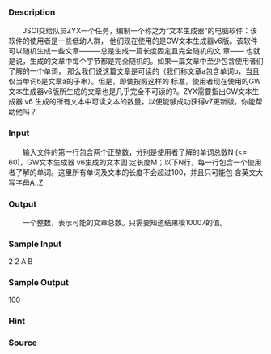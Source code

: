 
### Description
　　JSOI交给队员ZYX一个任务，编制一个称之为“文本生成器”的电脑软件：该软件的使用者是一些低幼人群，
他们现在使用的是GW文本生成器v6版。该软件可以随机生成一些文章―――总是生成一篇长度固定且完全随机的文
章—— 也就是说，生成的文章中每个字节都是完全随机的。如果一篇文章中至少包含使用者们了解的一个单词，
那么我们说这篇文章是可读的（我们称文章a包含单词b，当且仅当单词b是文章a的子串）。但是，即使按照这样的
标准，使用者现在使用的GW文本生成器v6版所生成的文章也是几乎完全不可读的?。ZYX需要指出GW文本生成器 v6
生成的所有文本中可读文本的数量，以便能够成功获得v7更新版。你能帮助他吗？
### Input
　　输入文件的第一行包含两个正整数，分别是使用者了解的单词总数N (<= 60)，GW文本生成器 v6生成的文本固
定长度M；以下N行，每一行包含一个使用者了解的单词。这里所有单词及文本的长度不会超过100，并且只可能包
含英文大写字母A..Z
### Output
　　一个整数，表示可能的文章总数。只需要知道结果模10007的值。
### Sample Input
2 2
A
B
### Sample Output
100  
### Hint

### Source
